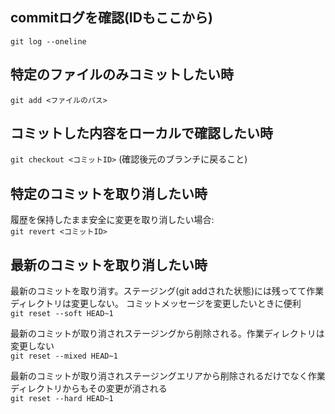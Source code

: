 ## commitログを確認(IDもここから)
`git log --oneline`

## 特定のファイルのみコミットしたい時
`git add <ファイルのパス>`

## コミットした内容をローカルで確認したい時
`git checkout <コミットID>`
(確認後元のブランチに戻ること)

## 特定のコミットを取り消したい時
履歴を保持したまま安全に変更を取り消したい場合:<br>
`git revert <コミットID>`
</br>

## 最新のコミットを取り消したい時
最新のコミットを取り消す。ステージング(git addされた状態)には残ってて作業ディレクトリは変更しない。
コミットメッセージを変更したいときに便利
<br>
`git reset --soft HEAD~1`
</br>

最新のコミットが取り消されステージングから削除される。作業ディレクトリは変更しない<br>
`git reset --mixed HEAD~1`
</br>

最新のコミットが取り消されステージングエリアから削除されるだけでなく作業ディレクトリからもその変更が消される<br>
`git reset --hard HEAD~1`
</br>



